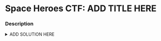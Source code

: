 # Space Heroes CTF: ADD TITLE HERE
### Description


<details closed>
<summary>ADD SOLUTION HERE</summary>
  
  
### Flag
```
shctf{}
```
### Detailed Solution

</details>
